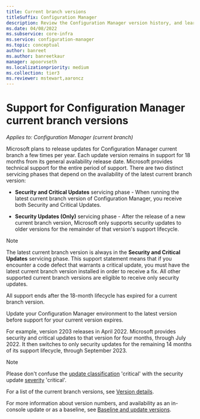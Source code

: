 ```yaml
---
title: Current branch versions
titleSuffix: Configuration Manager
description: Review the Configuration Manager version history, and learn about the phases of service offered.
ms.date: 04/08/2022
ms.subservice: core-infra
ms.service: configuration-manager
ms.topic: conceptual
author: banreet
ms.author: banreetkaur
manager: apoorvseth
ms.localizationpriority: medium
ms.collection: tier3
ms.reviewer: mstewart,aaroncz 
---
```


# Support for Configuration Manager current branch versions

*Applies to: Configuration Manager (current branch)*

Microsoft plans to release updates for Configuration Manager current branch a few times per year. Each update version remains in support for 18 months from its general availability release date. Microsoft provides technical support for the entire period of support. There are two distinct servicing phases that depend on the availability of the latest current branch version:

- **Security and Critical Updates** servicing phase - When running the latest current branch version of Configuration Manager, you receive both Security and Critical Updates.

- **Security Updates (Only)** servicing phase - After the release of a new current branch version, Microsoft only supports security updates to older versions for the remainder of that version's support lifecycle.

> [!NOTE]
> The latest current branch version is always in the **Security and Critical Updates** servicing phase. This support statement means that if you encounter a code defect that warrants a critical update, you must have the latest current branch version installed in order to receive a fix. All other supported current branch versions are eligible to receive only security updates.
>
> All support ends after the 18-month lifecycle has expired for a current branch version.
>
> Update your Configuration Manager environment to the latest version before support for your current version expires.

For example, version 2203 releases in April 2022. Microsoft provides security and critical updates to that version for four months, through July 2022. It then switches to only security updates for the remaining 14 months of its support lifecycle, through September 2023.

> [!NOTE]
> Please don't confuse the [update classification](https://learn.microsoft.com/mem/configmgr/sum/get-started/configure-classifications-and-products#to-configure-classifications-and-products-to-synchronize) 'critical' with the security update [severity](https://learn.microsoft.com/troubleshoot/windows-client/installing-updates-features-roles/standard-terminology-software-updates#security-update) 'critical'.

For a list of the current branch versions, see [Version details](updates.md#version-details).

For more information about version numbers, and availability as an in-console update or as a baseline, see [Baseline and update versions](updates.md#bkmk_Baselines).
